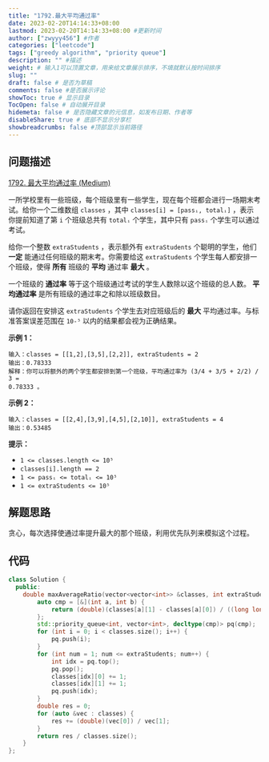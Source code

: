 ```yaml
---
title: "1792.最大平均通过率"
date: 2023-02-20T14:14:33+08:00
lastmod: 2023-02-20T14:14:33+08:00 #更新时间
author: ["zwyyy456"] #作者
categories: ["leetcode"]
tags: ["greedy algorithm", "priority queue"]
description: "" #描述
weight: # 输入1可以顶置文章，用来给文章展示排序，不填就默认按时间排序
slug: ""
draft: false # 是否为草稿
comments: false #是否展示评论
showToc: true # 显示目录
TocOpen: false # 自动展开目录
hidemeta: false # 是否隐藏文章的元信息，如发布日期、作者等
disableShare: true # 底部不显示分享栏
showbreadcrumbs: false #顶部显示当前路径
---
```

## 问题描述
[1792. 最大平均通过率 (Medium)](https://leetcode.cn/problems/maximum-average-pass-ratio/)

一所学校里有一些班级，每个班级里有一些学生，现在每个班都会进行一场期末考试。给你一个二维数组 `classes` ，其中
`classes[i] = [passᵢ, totalᵢ]` ，表示你提前知道了第 `i` 个班级总共有
`totalᵢ` 个学生，其中只有 `passᵢ` 个学生可以通过考试。

给你一个整数 `extraStudents` ，表示额外有 `extraStudents` 个聪明的学生，他们
**一定** 能通过任何班级的期末考。你需要给这 `extraStudents` 个学生每人都安排一个班级，使得
**所有** 班级的 **平均** 通过率 **最大** 。

一个班级的 **通过率** 等于这个班级通过考试的学生人数除以这个班级的总人数。 **平均通过率**
是所有班级的通过率之和除以班级数目。

请你返回在安排这 `extraStudents` 个学生去对应班级后的 **最大** 平均通过率。与标准答案误差范围在
`10-⁵` 以内的结果都会视为正确结果。

**示例 1：**

```
输入：classes = [[1,2],[3,5],[2,2]], extraStudents = 2
输出：0.78333
解释：你可以将额外的两个学生都安排到第一个班级，平均通过率为 (3/4 + 3/5 + 2/2) / 3 =
0.78333 。

```

**示例 2：**

```
输入：classes = [[2,4],[3,9],[4,5],[2,10]], extraStudents = 4
输出：0.53485

```

**提示：**

- `1 <= classes.length <= 10⁵`
- `classes[i].length == 2`
- `1 <= passᵢ <= totalᵢ <= 10⁵`
- `1 <= extraStudents <= 10⁵`

## 解题思路
贪心，每次选择使通过率提升最大的那个班级，利用优先队列来模拟这个过程。

## 代码
```cpp
class Solution {
  public:
    double maxAverageRatio(vector<vector<int>> &classes, int extraStudents) {
        auto cmp = [&](int a, int b) {
            return (double)(classes[a][1] - classes[a][0]) / ((long long)classes[a][1] * classes[a][1] + classes[a][1]) < (double)(classes[b][1] - classes[b][0]) / ((long long)classes[b][1] * classes[b][1] + classes[b][1]);
        };
        std::priority_queue<int, vector<int>, decltype(cmp)> pq(cmp);
        for (int i = 0; i < classes.size(); i++) {
            pq.push(i);
        }
        for (int num = 1; num <= extraStudents; num++) {
            int idx = pq.top();
            pq.pop();
            classes[idx][0] += 1;
            classes[idx][1] += 1;
            pq.push(idx);
        }
        double res = 0;
        for (auto &vec : classes) {
            res += (double)(vec[0]) / vec[1];
        }
        return res / classes.size();
    }
};
```
